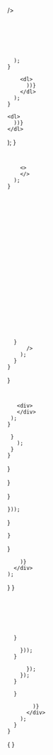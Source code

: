 ---
---












/>
```






  );
}

    <dl>
      ))}
    </dl>
  );
}
```


    <dl>
      ))}
    </dl>
  );
}
```


    <>
    </>
  );
}
```







```























  }
      />
    );
  }
}
```


 }
 ```


    <div>
    </div>
  );
}

  }
    );
  }
}

```



>








  }

  }

  }

    }));
  }

    }
  }

        )}
      </div>
    );
  }
}
```






  }

    }));
  }

      });
    });
  }

  }

        )}
      </div>
    );
  }
}
```


































  {
  }
  ```

































